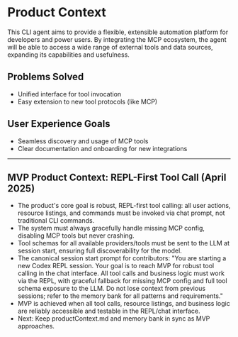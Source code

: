 # Product Context

This CLI agent aims to provide a flexible, extensible automation platform for developers and power users. By integrating the MCP ecosystem, the agent will be able to access a wide range of external tools and data sources, expanding its capabilities and usefulness.

## Problems Solved

- Unified interface for tool invocation
- Easy extension to new tool protocols (like MCP)

## User Experience Goals

- Seamless discovery and usage of MCP tools
- Clear documentation and onboarding for new integrations

---

## MVP Product Context: REPL-First Tool Call (April 2025)

- The product's core goal is robust, REPL-first tool calling: all user actions, resource listings, and commands must be invoked via chat prompt, not traditional CLI commands.
- The system must always gracefully handle missing MCP config, disabling MCP tools but never crashing.
- Tool schemas for all available providers/tools must be sent to the LLM at session start, ensuring full discoverability for the model.
- The canonical session start prompt for contributors: "You are starting a new Codex REPL session. Your goal is to reach MVP for robust tool calling in the chat interface. All tool calls and business logic must work via the REPL, with graceful fallback for missing MCP config and full tool schema exposure to the LLM. Do not lose context from previous sessions; refer to the memory bank for all patterns and requirements."
- MVP is achieved when all tool calls, resource listings, and business logic are reliably accessible and testable in the REPL/chat interface.
- Next: Keep productContext.md and memory bank in sync as MVP approaches.
